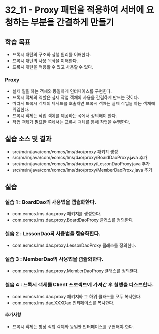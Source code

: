 # 32_11 - Proxy 패턴을 적용하여 서버에 요청하는 부분을 간결하게 만들기

## 학습 목표

- 프록시 패턴의 구조와 실행 원리를 이해한다.
- 프록시 패턴의 사용 목적을 이해한다.
- 프록시 패턴을 적용할 수 있고 사용할 수 있다.

### Proxy

- 실제 일을 하는 객체와 동일하게 인터페이스를 구현한다.
- 프록시 객체의 역할은 실제 작업 객체의 사용을 간결하게 만드는 것이다.
- 따라서 프록시 객체의 메서드를 호출하면 프록시 객체는 실제 작업을 하는 객체에 위임한다.
- 프록시 객체는 작업 객체를 제공하는 쪽에서 정의해야 한다.
- 작업 객체가 필요한 쪽에서는 프록시 객체를 통해 작업을 수행한다.

## 실습 소스 및 결과

- src/main/java/com/eomcs/lms/dao/proxy 패키지 생성
- src/main/java/com/eomcs/lms/dao/proxy/BoardDaoProxy.java 추가
- src/main/java/com/eomcs/lms/dao/proxy/LessonDaoProxy.java 추가
- src/main/java/com/eomcs/lms/dao/proxy/MemberDaoProxy.java 추가

## 실습

### 실습 1 : BoardDao의 사용법을 캡슐화한다.

- com.eomcs.lms.dao.proxy 패키지를 생성한다.
- com.eomcs.lms.dao.proxy.BoardDaoProxy 클래스를 정의한다.

### 실습 2 : LessonDao의 사용법을 캡슐화한다.

- com.eomcs.lms.dao.proxy.LessonDaoProxy 클래스를 정의한다.

### 실습 3 : MemberDao의 사용법을 캡슐화한다.

- com.eomcs.lms.dao.proxy.MemberDaoProxy 클래스를 정의한다.

### 실습 4 : 프록시 객체를 Client 프로젝트에 가져간 후 실행을 테스트한다.

- com.eomcs.lms.dao.proxy 패키지와 그 하위 클래스를 모두 복사한다.
- com.eomcs.lms.dao.XXXDao 인터페이스를 복사한다.


#### 추가사항
- 프록시 객체는 항상 작업 객체와 동일한 인터페이스를 구현해야 한다.
